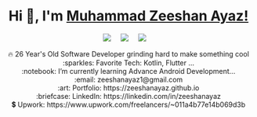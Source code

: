 <!-- <img src="https://raw.githubusercontent.com/saadpasta/saadpasta/master/Banner%20%20(1).png"/> -->

<h1 align="center"> Hi 👋, I'm <a href="https://zeeshanayaz.github.io/">Muhammad Zeeshan Ayaz!</a></h1>

<p align="center">
      <a target="_blank"href="https://www.linkedin.com/in/zeeshanayaz/"><img src="https://img.shields.io/badge/linkedin-%230077B5.svg?&style=for-the-badge&logo=linkedin&logoColor=white" /></a>&nbsp;&nbsp;&nbsp;&nbsp;
      <a href="mailto:zeeshanayaz1@gmail.com?subject=Hello%20Muhammad Zeeshan,%20From%20Github"><img src="https://img.shields.io/badge/gmail-%23D14836.svg?&style=for-the-badge&logo=gmail&logoColor=white" /></a>&nbsp;&nbsp;&nbsp;&nbsp;
      <a target="_blank"href="https://stackoverflow.com/users/6761436/zeeshan-ayaz"><img src="https://img.shields.io/badge/Stack_Overflow-FE7A16?style=for-the-badge&logo=stack-overflow&logoColor=white" /></a>&nbsp;&nbsp;&nbsp;&nbsp;
    </p>
   
   <p align="center">
    🔥 26 Year's Old Software Developer grinding hard to make something cool  <br>
    :sparkles: Favorite Tech: Kotlin, Flutter ... <br>
    :notebook: I’m currently learning Advance Android Development... <br>
    :email:	zeeshanayaz1@gmail.com <br>
    :art: Portfolio: https://zeeshanayaz.github.io <br>
    :briefcase: LinkedIn: https://linkedin.com/in/zeeshanayaz <br>
    💲 Upwork: https://www.upwork.com/freelancers/~011a4b77e14b069d3b <br>
    </p>
